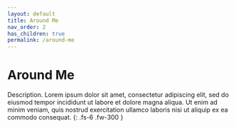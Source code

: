 ```yaml
---
layout: default
title: Around Me
nav_order: 2
has_children: true
permalink: /around-me
---
```


# Around Me

Description. Lorem ipsum dolor sit amet, consectetur adipiscing elit, sed do eiusmod tempor incididunt ut labore et dolore magna aliqua. Ut enim ad minim veniam, quis nostrud exercitation ullamco laboris nisi ut aliquip ex ea commodo consequat.
{: .fs-6 .fw-300 }
